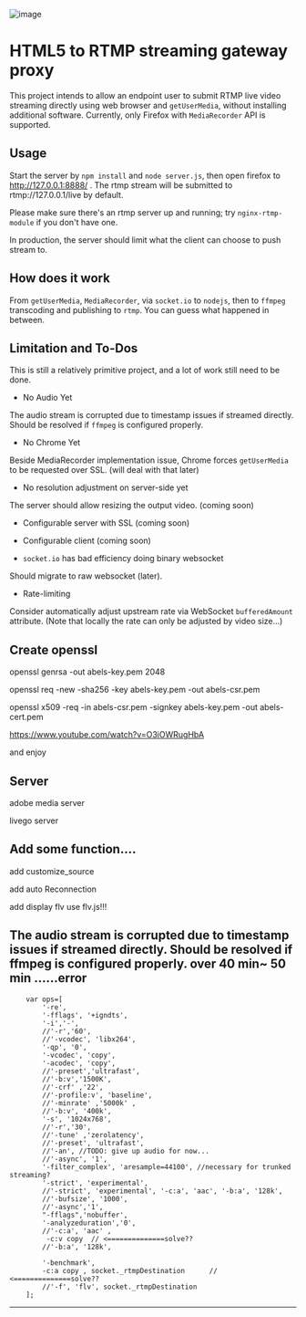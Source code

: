 ![image](https://i.imgur.com/1cNMpvg.png)

# HTML5 to RTMP streaming gateway proxy

This project intends to allow an endpoint user to submit RTMP live video streaming directly using web browser and `getUserMedia`, without installing additional software. Currently, only Firefox with `MediaRecorder` API is supported.

## Usage

Start the server by `npm install` and `node server.js`, then open firefox to http://127.0.0.1:8888/ . The rtmp stream will be submitted to rtmp://127.0.0.1/live by default.

Please make sure there's an rtmp server up and running; try `nginx-rtmp-module` if you don't have one.

In production, the server should limit what the client can choose to push stream to.

## How does it work

From `getUserMedia`, `MediaRecorder`, via `socket.io` to `nodejs`, then to `ffmpeg` transcoding and publishing to `rtmp`. You can guess what happened in between.


## Limitation and To-Dos

This is still a relatively primitive project, and a lot of work still need to be done.

- No Audio Yet

The audio stream is corrupted due to timestamp issues if streamed directly. Should be resolved if `ffmpeg` is configured properly.

- No Chrome Yet

Beside MediaRecorder implementation issue, Chrome forces `getUserMedia` to be requested over SSL. (will deal with that later)

- No resolution adjustment on server-side yet

The server should allow resizing the output video. (coming soon)

- Configurable server with SSL (coming soon)

- Configurable client (coming soon)

- `socket.io` has bad efficiency doing binary websocket

Should migrate to raw websocket (later).

- Rate-limiting

Consider automatically adjust upstream rate via WebSocket `bufferedAmount` attribute. (Note that locally the rate can only be adjusted by video size...)

##  Create openssl
openssl genrsa -out abels-key.pem 2048

openssl req -new -sha256 -key  abels-key.pem -out abels-csr.pem

openssl x509 -req -in abels-csr.pem -signkey abels-key.pem -out abels-cert.pem

https://www.youtube.com/watch?v=O3iOWRugHbA

and enjoy

## Server

adobe media server 

livego server

## Add some function....
add customize_source

add auto Reconnection

add display flv use flv.js!!!

The audio stream is corrupted due to timestamp issues if streamed directly. Should be resolved if ffmpeg is configured properly.
over 40 min~ 50 min ......error 
---
		var ops=[
			'-re',
			'-fflags', '+igndts',
			'-i','-',
			//'-r','60',
			//'-vcodec', 'libx264',
			'-qp', '0',
			'-vcodec', 'copy',
			'-acodec', 'copy',
			//'-preset','ultrafast',
			//'-b:v','1500K',
			//'-crf' ,'22',
			//'-profile:v', 'baseline',
			//'-minrate' ,'5000k' ,
			//'-b:v', '400k',
			'-s', '1024x768',
			//'-r','30',
			//'-tune' ,'zerolatency',
			//'-preset', 'ultrafast',
			//'-an', //TODO: give up audio for now...
			//'-async', '1', 
			'-filter_complex', 'aresample=44100', //necessary for trunked streaming?
			'-strict', 'experimental',
			//'-strict', 'experimental', '-c:a', 'aac', '-b:a', '128k',
			//'-bufsize', '1000',
			//'-async','1',
			"-fflags",'nobuffer',
			'-analyzeduration','0',
			//'-c:a', 'aac' ,
			 -c:v copy  // <==============solve??
			//'-b:a', '128k',
			
			'-benchmark',
			-c:a copy , socket._rtmpDestination      // <==============solve??
			//'-f', 'flv', socket._rtmpDestination
		];
---
    
